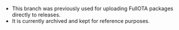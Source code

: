 - This branch was previously used for uploading FullOTA packages directly to releases.
- It is currently archived and kept for reference purposes.
